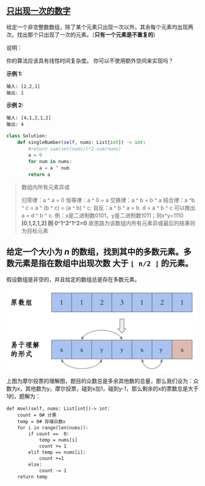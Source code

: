 ## [只出现一次的数字](https://leetcode-cn.com/leetbook/read/top-interview-questions/xm0u83/)

给定一个非空整数数组，除了某个元素只出现一次以外，其余每个元素均出现两次。找出那个只出现了一次的元素。（**只有一个元素是不重复的**）

说明：

你的算法应该具有线性时间复杂度。 你可以不使用额外空间来实现吗？

**示例 1:**

```
输入: [2,2,1]
输出: 1
```

**示例 2:**

```
输入: [4,1,2,1,2]
输出: 4
```

```python
class Solution:
    def singleNumber(self, nums: List[int]) -> int:
        #return sum(set(nums))*2-sum(nums)
        a = 0
        for num in nums:
            a = a ^ num
        return a
```

> 数组内所有元素异或
>
> 归零律：a ^ a = 0
> 恒等律：a ^ 0 = a
> 交换律：a ^ b = b ^ a
> 结合律：a ^b ^ c = a ^ (b ^ c) = (a ^ b) ^ c;
> 自反：a ^ b ^ a = b.
> d = a ^ b ^ c 可以推出 a = d ^ b ^ c.
> 例：x是二进制数0101，y是二进制数1011；则x^y=1110
> **[0,1,2,1,2] 则 0^1^2^1^2=0** 故思路为该数组内所有元素异或最后的结果则为目标元素

## 给定一个大小为 *n* 的数组，找到其中的多数元素。多数元素是指在数组中出现次数 **大于** `⌊ n/2 ⌋` 的元素。

假设数组是非空的，并且给定的数组总是存在多数元素。

![img](pics/1630401396-NqYQCc-image.png)

上图为摩尔投票的理解图，题目的众数总是多余其他数的总量，那么我们设为：众数为x，其他数为y，摩尔投票，碰到x加1，碰到y-1，那么剩余的x的票数总是大于1的，题解为：

```
def moel(self, nums: List[int])-> int:
	count = 0# 计票
	temp = 0# 存储众数x
	for i in range(len(nums)):
		if count ==  0:
			temp = nums[i]
			count += 1
        elif temp == nums[i]:
        	count +=1
        else: 
        	count -= 1
    return temp
```


